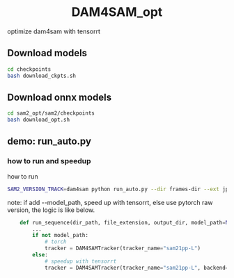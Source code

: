 <div align="center">

# DAM4SAM_opt
</div>
optimize dam4sam with tensorrt


## Download models

```bash
cd checkpoints
bash download_ckpts.sh 
```

## Download onnx models

```bash
cd sam2_opt/sam2/checkpoints
bash download_opt.sh
```
## demo: run_auto.py

### how to run and speedup
how to run
```bash
SAM2_VERSION_TRACK=dam4sam python run_auto.py --dir frames-dir --ext jpg --output_dir output-dir --model_path sam2_opt/sam2/checkpoints/opts
```
note: if add --model_path, speed up with tensorrt, else use pytorch raw version, the logic is like below.
```python
    def run_sequence(dir_path, file_extension, output_dir, model_path=None):
        ...
        if not model_path:
            # torch
            tracker = DAM4SAMTracker(tracker_name="sam21pp-L")
        else:
            # speedup with tensorrt
            tracker = DAM4SAMTracker(tracker_name="sam21pp-L", backend="tensorrt", model_root_path=model_path)
```